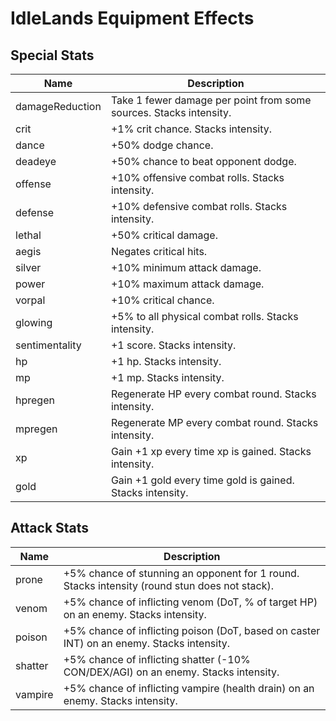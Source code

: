
# IdleLands Equipment Effects


## Special Stats

Name | Description
---- | -----------
damageReduction | Take 1 fewer damage per point from some sources. Stacks intensity.
crit | +1% crit chance. Stacks intensity.
dance | +50% dodge chance.
deadeye | +50% chance to beat opponent dodge.
offense | +10% offensive combat rolls. Stacks intensity.
defense | +10% defensive combat rolls. Stacks intensity.
lethal | +50% critical damage.
aegis | Negates critical hits.
silver | +10% minimum attack damage.
power | +10% maximum attack damage.
vorpal | +10% critical chance.
glowing | +5% to all physical combat rolls. Stacks intensity.
sentimentality | +1 score. Stacks intensity.
hp | +1 hp. Stacks intensity.
mp | +1 mp. Stacks intensity.
hpregen | Regenerate HP every combat round. Stacks intensity.
mpregen | Regenerate MP every combat round. Stacks intensity.
xp | Gain +1 xp every time xp is gained. Stacks intensity.
gold | Gain +1 gold every time gold is gained. Stacks intensity.


## Attack Stats

Name | Description
---- | -----------
prone | +5% chance of stunning an opponent for 1 round. Stacks intensity (round stun does not stack).
venom | +5% chance of inflicting venom (DoT, % of target HP) on an enemy. Stacks intensity.
poison | +5% chance of inflicting poison (DoT, based on caster INT) on an enemy. Stacks intensity.
shatter | +5% chance of inflicting shatter (-10% CON/DEX/AGI) on an enemy. Stacks intensity.
vampire | +5% chance of inflicting vampire (health drain) on an enemy. Stacks intensity.
